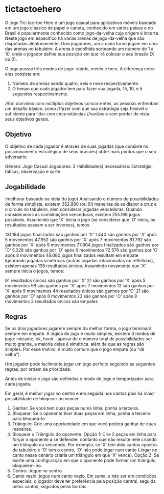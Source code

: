# tictactoehero

O jogo Tic-tac-toe Hero é um jogo casual para aplicativos móveis baseado em um jogo clássico de papel e caneta, conhecido em vários países e no Brasil é popularmente conhecido como jogo-da-velha cuja origem é incerta. Neste jogo em específico há varias arenas de jogo-da-velha que são disputadas aleatoriamente. Dois jogadores, um a cada turno jogam em uma das arenas no tabuleiro. A arena é escolhida sorteando um número de 1 à 10, onde o jogador define sua posição em que irá colocar o seu brasão (X ou 0).

O jogo possui três modos de jogo: rápido, médio e hero. A diferença entre eles consiste em:
1. Número de arenas sendo quatro, seis e nove respectivamente.
2. O tempo que cada jogador tem para fazer sua jogada, 15, 10, e 5 segundos respectivamente.


//Em domínios com múltiplos objetivos concorrentes, as pessoas enfrentam um desafio básico: como //fazer com que sua estratégia seja flexível o suficiente para lidar com circunstâncias //variáveis sem perder de vista seus objetivos gerais.


## Objetivo

O objetivo de cada jogador é através de suas jogadas (que consiste no posicionamento estratégico de seus brasoes)  obter mais pontos que o seu adversário.

Gênero:	Jogo Casual
Jogadores:	2
Habilidade(s) necessárias: 	Estratégia, táticas, observação e sorte

## Jogabilidade

(melhorar baseado na ideia do jogo)
Analisando o número de possibilidades de forma simplista, existem 362.880 (ou 9!) maneiras de se dispor a cruz e o círculo no tabuleiro, sem considerar jogadas vencedoras. Quando consideramos as combinações vencedoras, existem 255.168 jogos possíveis. Assumindo que 'X' inicia o jogo (se considerar que 'O' inicia, os resultados passam a ser inversos), temos:

131.184 jogos finalizados são ganhos por 'X'
1.440 são ganhos por 'X' após 5 movimentos
47.952 são ganhos por 'X' após 7 movimentos
81.792 são ganhos por 'X' após 9 movimentos
77.904 jogos finalizados são ganhos por 'O'
5.328 são ganhos por 'O' após 6 movimentos
72.576 são ganhos por 'O' após 8 movimentos
46.080 jogos finalizados resultam em empate
Ignorando jogadas simétricas (outras jogadas rotacionadas ou refletidas), existem apenas 138 resultados únicos. Assumindo novamente que 'X' sempre inicia o jogos, temos:

91 resultados únicos são ganhos por 'X'
21 são ganhos por 'X' após 5 movimentos
58 são ganhos por 'X' após 7 movimentos
12 são ganhos por 'X' após 9 movimentos
44 resultados únicos são ganhos por 'O'
21 são ganhos por 'O' após 6 movimentos
23 são ganhos por 'O' após 8 movimentos
3 resultados únicos são empates


## Regras
Se os dois jogadores jogarem sempre da melhor forma, o jogo terminará sempre em empate. A lógica do jogo é muito simples, existem 3 modos de jogo: iniciante, ok, herói - apesar de o número total de possibilidades ser muito grande, a maioria delas é simétrica, além de que as regras são simples. Por esse motivo, é muito comum que o jogo empate (ou "dê velha").

Um jogador pode facilmente jogar um jogo perfeito seguindo as seguintes regras, por ordem de prioridade:

Antes de iniciar o jogo são definidos o modo de jogo e temporizador para cada jogada.


Em geral, é melhor jogar no centro e em seguida nos cantos pois há maior possibilidade de bloquear ou vencer.
1. Ganhar: Se você tem duas peças numa linha, ponha a terceira.
2. Bloquear: Se o oponente tiver duas peças em linha, ponha a terceira para bloqueá-lo.
3. Triângulo: Crie uma oportunidade em que você poderá ganhar de duas maneiras.
4. Bloquear o Triângulo do oponente:
Opção 1: Crie 2 peças em linha para forçar o oponente a se defender, contanto que não resulte nele criando um triângulo ou vencendo. Por exemplo, se 'X' tem dois cantos opostos do tabuleiro e 'O' tem o centro, 'O' não pode jogar num canto (Jogar no canto nesse cenário criaria um triângulo em que 'X' vence).
Opção 2: Se existe uma configuração em que o oponente pode formar um triângulo, bloqueiem-no.
5. Centro: Jogue no centro.
6. Canto vazio: jogue num canto vazio.
Em suma, a não ser em condições especiais, o jogador deve ter preferência pela posição central, seguida pelos cantos, seguidos pelas bordas.
